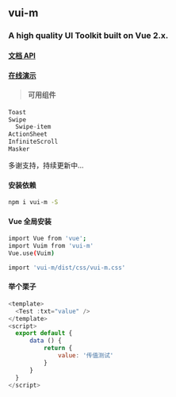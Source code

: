 ## vui-m

### A high quality UI Toolkit built on Vue 2.x.

#### [文档 API](https://vui-m.github.io/docs/)
#### [在线演示](https://gauseen.github.io/vui-m/#/home)

>#### 可用组件
```javascript
Toast
Swipe
  Swipe-item
ActionSheet
InfiniteScroll
Masker
```
多谢支持，持续更新中...

#### 安装依赖
```bash
npm i vui-m -S
```

#### Vue 全局安装
```bash
import Vue from 'vue';
import Vuim from 'vui-m'
Vue.use(Vuim)

import 'vui-m/dist/css/vui-m.css'
```

#### 举个栗子
```javascript
<template>
  <Test :txt="value" />
</template>
<script>
  export default {
      data () {
          return {
              value: '传值测试'
          }
      }
  }
</script>
